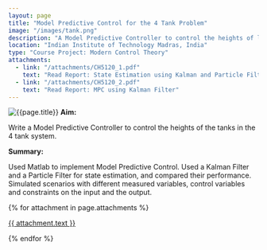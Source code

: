 ```yaml
---
layout: page
title: "Model Predictive Control for the 4 Tank Problem"
image: "/images/tank.png"
description: "A Model Predictive Controller to control the heights of liquid in the 4-tank setting."
location: "Indian Institute of Technology Madras, India"
type: "Course Project: Modern Control Theory"
attachments:
  - link: "/attachments/CH5120_1.pdf"
    text: "Read Report: State Estimation using Kalman and Particle Filters"
  - link: "/attachments/CH5120_2.pdf"
    text: "Read Report: MPC using Kalman Filter"
---
```

![{{page.title}}]({{page.image}})
**Aim:** 

Write a Model Predictive Controller to control the heights of the tanks in the 4 tank system.

**Summary:**

Used Matlab to implement Model Predictive Control. Used a Kalman Filter and a Particle Filter for state estimation, and compared their performance. Simulated scenarios with different measured variables, control variables and constraints on the input and the output.

{% for attachment in page.attachments %}
  <p><a href="{{ attachment.link }}" target="_blank">{{ attachment.text }}</a></p>
{% endfor %}
